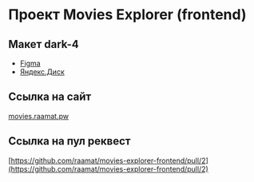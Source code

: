 # Проект Movies Explorer (frontend)

## Макет dark-4

- [Figma](https://www.figma.com/file/6FMWkB94wE7KTkcCgUXtnC/Дипломный-проект?type=design&node-id=1-9662&mode=design&t=K65eFAxNeeZlMMVW-0)
- [Яндекс.Диск](https://disk.yandex.ru/d/j8SMGf-ue2p5JQ)

## Ссылка на сайт

[movies.raamat.pw](https://movies.raamat.pw/)

## Ссылка на пул реквест

[https://github.com/raamat/movies-explorer-frontend/pull/2](https://github.com/raamat/movies-explorer-frontend/pull/2)
